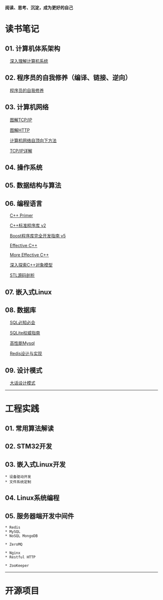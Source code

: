 **阅读、思考、沉淀，成为更好的自己**

# 读书笔记

## 01. 计算机体系架构

&nbsp;&nbsp;&nbsp;&nbsp;[深入理解计算机系统]()

## 02. 程序员的自我修养（编译、链接、逆向）

&nbsp;&nbsp;&nbsp;&nbsp;[程序员的自我修养]()

## 03. 计算机网络

&nbsp;&nbsp;&nbsp;&nbsp;[图解TCP/IP]()

&nbsp;&nbsp;&nbsp;&nbsp;[图解HTTP]()

&nbsp;&nbsp;&nbsp;&nbsp;[计算机网络自顶向下方法]()

&nbsp;&nbsp;&nbsp;&nbsp;[TCP/IP详解]()

## 04. 操作系统

## 05. 数据结构与算法

## 06. 编程语言

&nbsp;&nbsp;&nbsp;&nbsp;[C++ Primer](https://github.com/helloworldzlg/read_cpp_primer/blob/main/README.md)

&nbsp;&nbsp;&nbsp;&nbsp;[C++标准程序库 v2](https://github.com/helloworldzlg/read_cpp_standard_library/blob/main/README.md)

&nbsp;&nbsp;&nbsp;&nbsp;[Boost程序库完全开发指南 v5](https://github.com/helloworldzlg/learning_boost_library/blob/main/README.md)

&nbsp;&nbsp;&nbsp;&nbsp;[Effective C++](https://github.com/helloworldzlg/read_effective_cpp/blob/main/README.md)

&nbsp;&nbsp;&nbsp;&nbsp;[More Effective C++](https://github.com/helloworldzlg/read_more_effective_cpp/blob/main/README.md)

&nbsp;&nbsp;&nbsp;&nbsp;[深入探索C++对象模型](https://github.com/helloworldzlg/learning_cpp_object_model/blob/main/README.md)

&nbsp;&nbsp;&nbsp;&nbsp;[STL源码剖析](https://github.com/helloworldzlg/learning_cpp_stl_code/blob/main/README.md)

## 07. 嵌入式Linux

## 08. 数据库

&nbsp;&nbsp;&nbsp;&nbsp;[SQL必知必会](https://gitee.com/null_752_5567/learning_sql/blob/master/README.md)

&nbsp;&nbsp;&nbsp;&nbsp;[SQLite权威指南](https://gitee.com/null_752_5567/learning_sql/blob/master/README.md)

&nbsp;&nbsp;&nbsp;&nbsp;[高性能Mysql](https://gitee.com/null_752_5567/learning_sql/blob/master/README.md)

&nbsp;&nbsp;&nbsp;&nbsp;[Redis设计与实现](https://gitee.com/null_752_5567/learning_sql/blob/master/README.md)

## 09. 设计模式

&nbsp;&nbsp;&nbsp;&nbsp;[大话设计模式](https://github.com/helloworldzlg/learning_design_mode/blob/main/README.md)

---

# 工程实践

## 01. 常用算法解读

## 02. STM32开发

## 03. 嵌入式Linux开发

	* 设备驱动开发
	* 文件系统定制

## 04. Linux系统编程

## 05. 服务器端开发中间件

	* Redis
	* MySQL
	* NoSQL MongoDB
	
	* ZeroMQ
	
	* Nginx
	* Restful HTTP
	
	* ZooKeeper
	
---

# 开源项目




